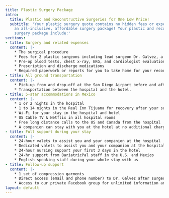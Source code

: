 ```yaml
---
title: Plastic Surgery Package
intro:
  title: Plastic and Reconstructive Surgeries for One Low Price!
  subtitle: 'Your plastic surgery quote contains no hidden fees or expenses. It’s
    an all-inclusive, affordable surgery package! Your plastic and reconstructive
    surgery package include:'
sections:
- title: Surgery and related expenses
  content: |-
    * The surgical procedure
    * Fees for 2 plastic surgeons including lead surgeon Dr. Galvez, a general surgeon, and the anesthesiologist, a doctor, and a surgeon’s assistant or nurse
    * Pre-op blood tests, chest x-ray, EKG, and cardiologist evaluation
    * Prescription and discharge medications
    * Required paperwork or reports for you to take home for your records and doctors
- title: All ground transportation
  content: |-
    * Pick-up from and drop-off at the San Diego Airport before and after surgery
    * Transportation between the hospital and the hotel.
- title: 5-star accommodations in Mexico
  content: |-
    * 1 or 2 nights in the hospital
    * 1 to 14 nights in the Real Inn Tijuana for recovery after your surgery.
    * Wi-Fi for your stay in the hospital and hotel
    * US Cable TV & Netflix in all hospital rooms
    * Free long distance calls to the US and Canada from the hospital
    * A companion can stay with you at the hotel at no additional charge.
- title: Full support during your stay
  content: |-
    * 24-hour valets to assist you and your companion at the hospital
    * Dedicated valets to assist you and your companion at the hospital and hotel 10am to 6pm.
    * 24-hour nursing support your first 3 days in the hotel
    * 24-hr support from BariatricPal staff in the U.S. and Mexico
    * English speaking staff during your whole stay with us
- title: Follow-up support
  content: |-
    * 1 set of compression garments
    * Direct access (email and phone number) to Dr. Galvez after surgery for follow-up
    * Access to our private Facebook group for unlimited information and support
layout: default
---
```


